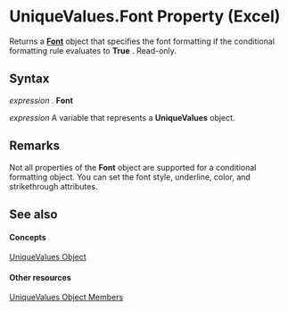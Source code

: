
# UniqueValues.Font Property (Excel)

Returns a  **[Font](f4788ba4-1c4c-2f03-4d73-194bc9316825.md)** object that specifies the font formatting if the conditional formatting rule evaluates to **True** . Read-only.


## Syntax

 _expression_ . **Font**

 _expression_ A variable that represents a **UniqueValues** object.


## Remarks

Not all properties of the  **Font** object are supported for a conditional formatting object. You can set the font style, underline, color, and strikethrough attributes.


## See also


#### Concepts


[UniqueValues Object](1b8f056f-040c-7df4-8895-26a520cf6c1b.md)
#### Other resources


[UniqueValues Object Members](53c161ba-b9ef-e052-2fd3-4c662454c5fc.md)
